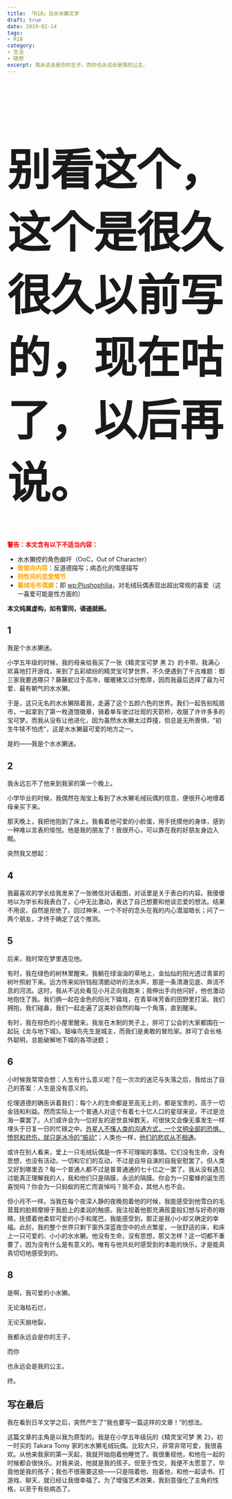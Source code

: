 ```yaml
---
title: 「R18」日水水獭文学
draft: true
date: 2019-02-14
tags:
- R18
category: 
- 生活
- 随想
excerpt: 我永远会是你的王子，而你也永远会是我的公主。
---
```


<h1 style="font-size: 100px">别看这个，这个是很久很久以前写的，现在咕了，以后再说。</h1>





















<strong style="color: red">警告：本文含有以下不适当内容：</strong>

* 水水獭控的角色崩坏（OoC，Out of Character）
* <strong style="color: orange">致郁向内容</strong>：反道德描写；病态化的情感描写
* <strong style="color: orange">同性间的恋爱情节</strong>
* <strong style="color: orange">慕绒毛布偶癖</strong>：即 [wp:Plushophilia](https://en.wikipedia.org/wiki/Plushophilia)，对毛绒玩偶表现出超出常规的喜爱（这一喜爱可能是性方面的）

**本文纯属虚构，如有雷同，~~请速就医~~。**

## 1
我是个水水獭迷。

小学五年级的时候，我的母亲给我买了一张《精灵宝可梦 黑 2》的卡带。我满心欢喜地打开游戏，来到了五彩缤纷的精灵宝可梦世界，不久便遇到了千古难题：御三家我要选哪只？藤藤蛇过于高冷，暖暖猪又过分憨厚，因而我最后选择了最为可爱、最有朝气的水水獭。

于是，这只无名的水水獭陪着我，走遍了这个五颜六色的世界。我们一起告别桧扇市，一起拿到了第一枚道馆徽章，骑着单车驶过壮观的天箭桥，收服了许许多多的宝可梦。而我从没有让他进化，因为虽然水水獭太过莽撞，但总是无所畏惧，“初生牛犊不怕虎”，这是水水獭最可爱的地方之一。

是的——我是个水水獭迷。

## 2
我永远忘不了他来到我家的第一个晚上。

小学毕业的时候，我偶然在淘宝上看到了水水獭毛绒玩偶的信息，便很开心地缠着母亲买下来。

那天晚上，我把他抱到了床上。我看着他可爱的小脸蛋，用手抚摸他的身体，感到一种难以言表的愉悦。他是我的朋友了！我很开心，可以靠在我的好朋友身边入眠。

突然我又想起：

## 4
我最喜欢的学长给我发来了一张微信对话截图，对话里是关于表白的内容。我傻傻地以为学长和我表白了，心中无比激动，表达了自己想要和他谈恋爱的想法。结果不用说，自然是拒绝了。回过神来，一个不好的念头在我的内心潜滋暗长；问了一两个朋友，才终于确定了这个推测。

## 5
后来，我时常在梦里遇见他。

有时，我在绿色的树林里醒来。我躺在绿油油的草地上，金灿灿的阳光透过青翠的树叶照射下来。远方传来如铃铛般清脆动听的流水声，那是一条清澈见底、奔流不息的河流。这时，我从不远处看见小月正向我跑来；我伸出手向他问好，他也激动地抱住了我。我们俩一起在金色的阳光下嬉戏，在青草味芳香的田野里打滚。我们拥抱，我们碰鼻，我们一起走遍了这美妙自然的每一个角落，直到醒来。

有时，我在棕色的小屋里醒来。我坐在木制的凳子上，胖可丁公会的大家都围在一起玩《龙与地下城》。聒噪鸟先生是城主，而我们是勇敢的冒险家。胖可丁会长格外聪明，总能破解地下城的各项谜题；

<!-- 有时，我在淡橙色的天空下醒来。他娇羞地转过头去，趴下来，向我露出他白嫩的小屁股；再过一会儿又换做他，用他乳白色的生命的律动充盈着我的直肠。 -->

## 6
小时候我常常会想：人生有什么意义呢？在一次次的迷茫与失落之后，我给出了自己的答案：人生是没有意义的。

伦理道德的确告诉着我们：每个人的生命都是至高无上的，都是宝贵的，高于一切金钱和利益。然而实际上一个普通人对这个有着七十亿人口的星球来说，不过是沧海一粟罢了。人们或许会为一位好友的逝世哀悼数天，可很快又会像无事发生一样埋头于日复一日的忙碌之中。[外星人不懂人类的沟通方式，一个文明全部的恐惧、愤怒和悲伤，就只是冰冷的“振动”](http://scp-wiki-cn.wikidot.com/and-who-will-remember)；人类也一样，[他们的悲欢从不相通](https://zhuanlan.zhihu.com/p/25531444)。

或许在别人看来，爱上一只毛绒玩偶是一件不可理喻的事情。它们没有生命，没有思想，也没有活动，一切和它们的互动，不过是自导自演的自我安慰罢了。但人类又好到哪里去？每一个普通人都不过是普普通通的七十亿之一罢了。我从没有遇见过能真正理解我的人，我和他们只是隔膜，永远的隔膜。你会为一只蜜蜂的诞生而喜悦吗？你会为一只蚂蚁的死亡而哀悼吗？我不会，其他人也不会。

但小月不一样。当我在每个夜深人静的夜晚抱着他的时候，我能感受到他雪白的毛茸茸的脸颊摩擦于我脸上的柔润的触感。我注视着他那充满孩童般幻想与好奇的眼睛，抚摸着他柔软可爱的小手和尾巴，我能感受到，那正是我小小却又确定的幸福。此刻，我的整个世界只剩下窗外深蓝夜空中的点点繁星，一张舒适的床，和床上一只可爱的、小小的水水獭。他没有生命，没有思想，那又怎样？这一切都不重要了，因为没有什么是有意义的。唯有与他共处时感受到的本能的快乐，才是能真真切切地感受到的。

## 8
是啊，我可爱的小水獭。

无论海枯石烂，

无论天崩地裂，

我都永远会是你的王子，

而你

也永远会是我的公主。

终。

## 写在最后
我在看到日羊文学之后，突然产生了“我也要写一篇这样的文章！”的想法。

这篇文章的主角是以我为原型的。我是在小学五年级玩的《精灵宝可梦 黑 2》，初一时买的 Takara Tomy 家的水水獭毛绒玩偶。比较大只，非常非常可爱，我很喜欢。从他来我家的第一天起，我就开始抱着他睡觉了。我很重视他，和他在一起的时候都会很快乐。对我来说，他就是我的孩子。但至于性交，我便不太愿意了，毕竟他是我的孩子；我也不很需要这些——只是陪着他、抱着他，和他一起读书、打游戏、聊天，就已经让我很幸福了。为了增强艺术效果，我刻意强化了主角的性格，以至于有些病态了。